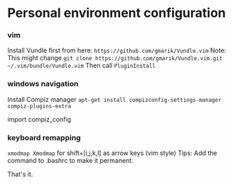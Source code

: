 # Personal environment configuration

### vim
Install Vundle first from here: `https://github.com/gmarik/Vundle.vim`
Note: This might change
`git clone https://github.com/gmarik/Vundle.vim.git ~/.vim/bundle/Vundle.vim`
Then call `PluginInstall`

### windows navigation
Install Compiz manager
`apt-get install compizconfig-settings-manager compiz-plugins-extra`

import compiz_config

### keyboard remapping
`xmodmap Xmodmap` for shift+[i,j,k,l] as arrow keys (vim style)
Tips: Add the command to .bashrc to make it permanent.

That's it.

